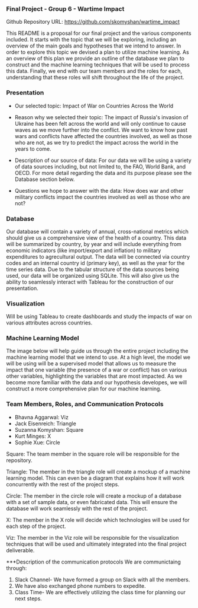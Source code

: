 ### Final Project - Group 6 - Wartime Impact 

Github Repository URL: https://github.com/skomyshan/wartime_impact

This README is a proposal for our final project and the various components included. It starts with the topic that we will be exploring, including an overview of the main goals and hypotheses that we intend to answer. In order to explore this topic we devised a plan to utilize machine learning. As an overview of this plan we provide an outline of the database we plan to construct and the machine learning techniques that will be used to process this data. Finally, we end with our team members and the roles for each, understanding that these roles will shift throughout the life of the project.

### Presentation
- Our selected topic: Impact of War on Countries Across the World

- Reason why we selected their topic: The impact of Russia's invasion of Ukraine has been felt across the world and will only continue to cause waves as we move further into the conflict. We want to know how past wars and conflicts have affected the countries involved, as well as those who are not, as we try to predict the impact across the world in the years to come. 

- Description of our source of data: For our data we will be using a variety of data sources including, but not limited to, the FAO, World Bank, and OECD. For more detail regarding the data and its purpose please see the Database section below.

- Questions we hope to answer with the data: How does war and other military conflicts impact the countries involved as well as those who are not?


### Database

Our database will contain a variety of annual, cross-national metrics which should give us a comprehensive view of the health of a country. This data will be summarized by country, by year and will include everything from economic indicators (like import/export and inflation) to military expenditures to agrecultural output. The data will be connected via country codes and an internal country id (primary key), as well as the year for the time series data. Due to the tabular structure of the data sources being used, our data will be organized using SQLite. This will also give us the ability to seamlessly interact with Tableau for the construction of our presentation.

### Visualization
Will be using Tableau to create dashboards and study the impacts of war on various attributes across countries.


### Machine Learning Model

The image below will help guide us through the entire project including the machine learning model that we intend to use. At a high level, the model we will be using will be a supervised model that allows us to measure the impact that one variable (the presence of a war or conflict) has on various other variables, highlighting the variables that are most impacted. As we become more familiar with the data and our hypothesis developes, we will construct a more comprehensive plan for our machine learning. 


### Team Members, Roles, and Communication Protocols

- Bhavna Aggarwal: Viz
- Jack Eisenreich: Triangle
- Suzanna Komyshan: Square
- Kurt Minges: X
- Sophie Xue: Circle

Square: The team member in the square role will be responsible for the repository.

Triangle: The member in the triangle role will create a mockup of a machine learning model. This can even be a diagram that explains how it will work concurrently with the rest of the project steps.

Circle: The member in the circle role will create a mockup of a database with a set of sample data, or even fabricated data. This will ensure the database will work seamlessly with the rest of the project.

X: The member in the X role will decide which technologies will be used for each step of the project.

Viz: The member in the Viz role will be responsible for the visualization techniques that will be used and ultimately integrated into the final project deliverable.

***Description of the communication protocols 
We are communictaing through:
1. Slack Channel- We have formed a group on Slack with all the members.
2. We have also exchanged phone numbers to expedite.
3. Class Time- We are effectively utilizing the class time for planning our next steps.






